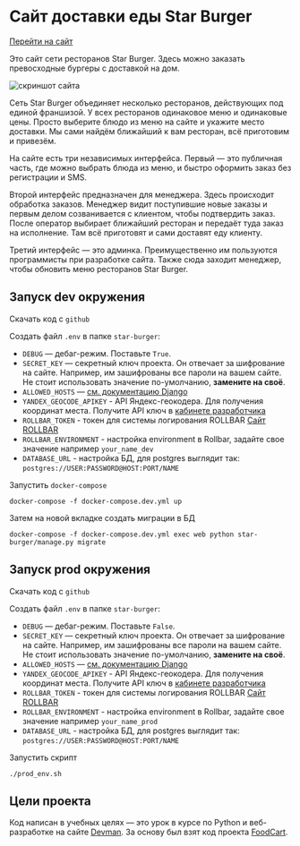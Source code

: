 # Сайт доставки еды Star Burger

[Перейти на сайт](http://mhnsite.ru/)

Это сайт сети ресторанов Star Burger. Здесь можно заказать превосходные бургеры с доставкой на дом.

![скриншот сайта](https://dvmn.org/filer/canonical/1594651635/686/)


Сеть Star Burger объединяет несколько ресторанов, действующих под единой франшизой. У всех ресторанов одинаковое меню и одинаковые цены. Просто выберите блюдо из меню на сайте и укажите место доставки. Мы сами найдём ближайший к вам ресторан, всё приготовим и привезём.

На сайте есть три независимых интерфейса. Первый — это публичная часть, где можно выбрать блюда из меню, и быстро оформить заказ без регистрации и SMS.

Второй интерфейс предназначен для менеджера. Здесь происходит обработка заказов. Менеджер видит поступившие новые заказы и первым делом созванивается с клиентом, чтобы подтвердить заказ. После оператор выбирает ближайший ресторан и передаёт туда заказ на исполнение. Там всё приготовят и сами доставят еду клиенту.

Третий интерфейс — это админка. Преимущественно им пользуются программисты при разработке сайта. Также сюда заходит менеджер, чтобы обновить меню ресторанов Star Burger.


## Запуск dev окружения

Скачать код с `github`

Создать файл `.env` в папке `star-burger`:

- `DEBUG` — дебаг-режим. Поставьте `True`.
- `SECRET_KEY` — секретный ключ проекта. Он отвечает за шифрование на сайте. Например, им зашифрованы все пароли на вашем сайте. Не стоит использовать значение по-умолчанию, **замените на своё**.
- `ALLOWED_HOSTS` — [см. документацию Django](https://docs.djangoproject.com/en/3.1/ref/settings/#allowed-hosts)
- `YANDEX_GEOCODE_APIKEY` - API Яндекс-геокодера. Для получения координат места.
                            Получите API ключ в [кабинете разработчика](https://developer.tech.yandex.ru/services/)
- `ROLLBAR_TOKEN` - токен для системы логирования ROLLBAR [Сайт ROLLBAR](https://rollbar.com/)
- `ROLLBAR_ENVIRONMENT` - настройка environment в Rollbar, задайте свое значение например `your_name_dev`
- `DATABASE_URL` - настройка БД, для postgres выглядит так: `postgres://USER:PASSWORD@HOST:PORT/NAME`


Запустить `docker-compose`

```
docker-compose -f docker-compose.dev.yml up
```

Затем на новой вкладке создать миграции в БД

```
docker-compose -f docker-compose.dev.yml exec web python star-burger/manage.py migrate
```



## Запуск prod окружения

Скачать код с `github`

Создать файл `.env` в папке `star-burger`:

- `DEBUG` — дебаг-режим. Поставьте `False`.
- `SECRET_KEY` — секретный ключ проекта. Он отвечает за шифрование на сайте. Например, им зашифрованы все пароли на вашем сайте. Не стоит использовать значение по-умолчанию, **замените на своё**.
- `ALLOWED_HOSTS` — [см. документацию Django](https://docs.djangoproject.com/en/3.1/ref/settings/#allowed-hosts)
- `YANDEX_GEOCODE_APIKEY` - API Яндекс-геокодера. Для получения координат места.
                            Получите API ключ в [кабинете разработчика](https://developer.tech.yandex.ru/services/)
- `ROLLBAR_TOKEN` - токен для системы логирования ROLLBAR [Сайт ROLLBAR](https://rollbar.com/)
- `ROLLBAR_ENVIRONMENT` - настройка environment в Rollbar, задайте свое значение например `your_name_prod`
- `DATABASE_URL` - настройка БД, для postgres выглядит так: `postgres://USER:PASSWORD@HOST:PORT/NAME`

Запустить скрипт

```
./prod_env.sh
```


## Цели проекта

Код написан в учебных целях — это урок в курсе по Python и веб-разработке на сайте [Devman](https://dvmn.org). За основу был взят код проекта [FoodCart](https://github.com/Saibharath79/FoodCart).
